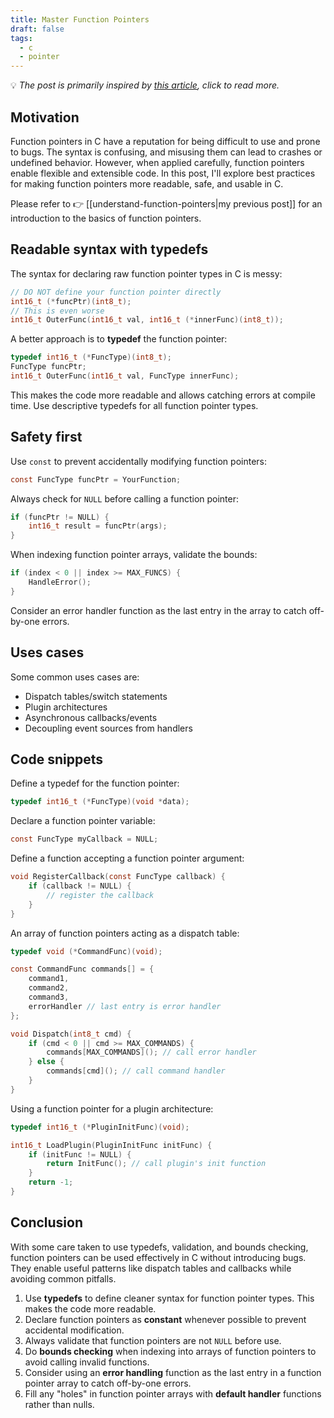 ```yaml
---
title: Master Function Pointers
draft: false
tags:
  - c
  - pointer
---
```


💡 _The post is primarily inspired by [this article](http://vandervoord.net/blog/2015/6/2/making-function-pointers-usable-in-c), click to read more._

## Motivation

Function pointers in C have a reputation for being difficult to use and prone to bugs. The syntax is confusing, and misusing them can lead to crashes or undefined behavior. However, when applied carefully, function pointers enable flexible and extensible code. In this post, I'll explore best practices for making function pointers more readable, safe, and usable in C.

Please refer to 👉 [[understand-function-pointers|my previous post]] for an introduction to the basics of function pointers.

## Readable syntax with typedefs

The syntax for declaring raw function pointer types in C is messy:

```c
// DO NOT define your function pointer directly
int16_t (*funcPtr)(int8_t); 
// This is even worse
int16_t OuterFunc(int16_t val, int16_t (*innerFunc)(int8_t)); 
```

A better approach is to **typedef** the function pointer:

```c
typedef int16_t (*FuncType)(int8_t); 
FuncType funcPtr;
int16_t OuterFunc(int16_t val, FuncType innerFunc);
```

This makes the code more readable and allows catching errors at compile time. Use descriptive typedefs for all function pointer types.

## Safety first

Use `const` to prevent accidentally modifying function pointers:

```c
const FuncType funcPtr = YourFunction;
```

Always check for `NULL` before calling a function pointer:

```c
if (funcPtr != NULL) { 
    int16_t result = funcPtr(args);
}
```

When indexing function pointer arrays, validate the bounds:

```c
if (index < 0 || index >= MAX_FUNCS) {
    HandleError(); 
}
```

Consider an error handler function as the last entry in the array to catch off-by-one errors.

## Uses cases

Some common uses cases are:

- Dispatch tables/switch statements
- Plugin architectures
- Asynchronous callbacks/events
- Decoupling event sources from handlers

## Code snippets

Define a typedef for the function pointer:

```c
typedef int16_t (*FuncType)(void *data);
```

Declare a function pointer variable:

```c
const FuncType myCallback = NULL;
```

Define a function accepting a function pointer argument:

```c
void RegisterCallback(const FuncType callback) {
    if (callback != NULL) {
        // register the callback
    }
}
```

An array of function pointers acting as a dispatch table:

```c
typedef void (*CommandFunc)(void);

const CommandFunc commands[] = {
    command1,
    command2,
    command3,
    errorHandler // last entry is error handler 
};

void Dispatch(int8_t cmd) {
    if (cmd < 0 || cmd >= MAX_COMMANDS) {
        commands[MAX_COMMANDS](); // call error handler
    } else {
        commands[cmd](); // call command handler
    }
}
```

Using a function pointer for a plugin architecture:

```c
typedef int16_t (*PluginInitFunc)(void);

int16_t LoadPlugin(PluginInitFunc initFunc) {
    if (initFunc != NULL) {
        return InitFunc(); // call plugin's init function
    }
    return -1;
}
```

## Conclusion

With some care taken to use typedefs, validation, and bounds checking, function pointers can be used effectively in C without introducing bugs. They enable useful patterns like dispatch tables and callbacks while avoiding common pitfalls. 

1. Use **typedefs** to define cleaner syntax for function pointer types. This makes the code more readable.
2. Declare function pointers as **constant** whenever possible to prevent accidental modification.
3. Always validate that function pointers are not `NULL` before use.
4. Do **bounds checking** when indexing into arrays of function pointers to avoid calling invalid functions.
5. Consider using an **error handling** function as the last entry in a function pointer array to catch off-by-one errors.
6. Fill any "holes" in function pointer arrays with **default handler** functions rather than nulls.
